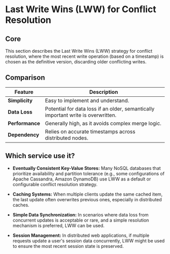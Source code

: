 # Last Write Wins (LWW) for Conflict Resolution

## Core

This section describes the Last Write Wins (LWW) strategy for conflict resolution, where the most recent write operation (based on a timestamp) is chosen as the definitive version, discarding older conflicting writes.

## Comparison

| Feature | Description |
|---|---|
| **Simplicity** | Easy to implement and understand. |
| **Data Loss** | Potential for data loss if an older, semantically important write is overwritten. |
| **Performance** | Generally high, as it avoids complex merge logic. |
| **Dependency** | Relies on accurate timestamps across distributed nodes. |

## Which service use it?



-   **Eventually Consistent Key-Value Stores:** Many NoSQL databases that prioritize availability and partition tolerance (e.g., some configurations of Apache Cassandra, Amazon DynamoDB) use LWW as a default or configurable conflict resolution strategy.

-   **Caching Systems:** When multiple clients update the same cached item, the last update often overwrites previous ones, especially in distributed caches.

-   **Simple Data Synchronization:** In scenarios where data loss from concurrent updates is acceptable or rare, and a simple resolution mechanism is preferred, LWW can be used.

-   **Session Management:** In distributed web applications, if multiple requests update a user's session data concurrently, LWW might be used to ensure the most recent session state is preserved.
